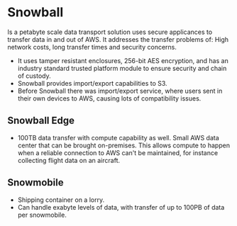# Snowball
Is a petabyte scale data transport solution uses secure applicances to transfer data in and out of AWS.
It addresses the transfer problems of: High network costs, long transfer times and security concerns. 
- It uses tamper resistant enclosures, 256-bit AES encryption, and has an industry standard trusted platform module to ensure security and chain of custody. 
- Snowball provides import/export capabilities to S3.
- Before Snowball there was import/export service, where users sent in their own devices to AWS, causing lots of compatibility issues. 
## Snowball Edge
- 100TB data transfer with compute capability as well. Small AWS data center that can be brought on-premises. This allows compute to happen when a reliable connection to AWS can't be maintained, for instance collecting flight data on an aircraft. 
## Snowmobile
- Shipping container on a lorry. 
- Can handle exabyte levels of data, with transfer of up to 100PB of data per snowmobile. 